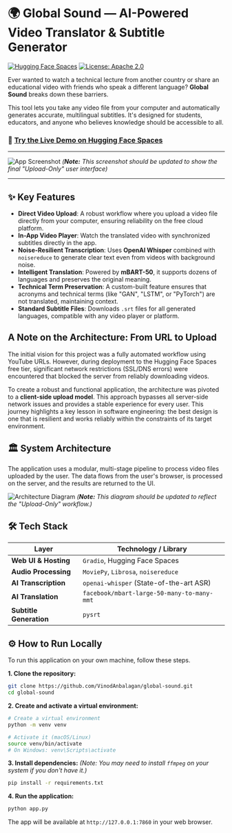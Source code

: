 # 🌍 Global Sound — AI-Powered Video Translator & Subtitle Generator

[![Hugging Face Spaces](https://img.shields.io/badge/🤗%20Hugging%20Face-Live%20Demo-yellow)](https://huggingface.co/spaces/vinod-anbalagan/global-sound)
[![License: Apache 2.0](https://img.shields.io/badge/License-Apache%202.0-blue.svg)](https://opensource.org/licenses/Apache-2.0)

Ever wanted to watch a technical lecture from another country or share an educational video with friends who speak a different language? **Global Sound** breaks down these barriers.

This tool lets you take any video file from your computer and automatically generates accurate, multilingual subtitles. It's designed for students, educators, and anyone who believes knowledge should be accessible to all.

### 🎯 **[Try the Live Demo on Hugging Face Spaces](https://huggingface.co/spaces/vinod-anbalagan/global-sound)**

---

![App Screenshot](https://raw.githubusercontent.com/VinodAnbalagan/global-sound/main/assets/app_screenshot.png)
*(**Note:** This screenshot should be updated to show the final "Upload-Only" user interface)*

---

## ✨ Key Features

-   **Direct Video Upload**: A robust workflow where you upload a video file directly from your computer, ensuring reliability on the free cloud platform.
-   **In-App Video Player**: Watch the translated video with synchronized subtitles directly in the app.
-   **Noise-Resilient Transcription**: Uses **OpenAI Whisper** combined with `noisereduce` to generate clear text even from videos with background noise.
-   **Intelligent Translation**: Powered by **mBART-50**, it supports dozens of languages and preserves the original meaning.
-   **Technical Term Preservation**: A custom-built feature ensures that acronyms and technical terms (like "GAN", "LSTM", or "PyTorch") are not translated, maintaining context.
-   **Standard Subtitle Files**: Downloads `.srt` files for all generated languages, compatible with any video player or platform.

## A Note on the Architecture: From URL to Upload

The initial vision for this project was a fully automated workflow using YouTube URLs. However, during deployment to the Hugging Face Spaces free tier, significant network restrictions (SSL/DNS errors) were encountered that blocked the server from reliably downloading videos.

To create a robust and functional application, the architecture was pivoted to a **client-side upload model**. This approach bypasses all server-side network issues and provides a stable experience for every user. This journey highlights a key lesson in software engineering: the best design is one that is resilient and works reliably within the constraints of its target environment.

## 🏛️ System Architecture

The application uses a modular, multi-stage pipeline to process video files uploaded by the user. The data flows from the user's browser, is processed on the server, and the results are returned to the UI.

![Architecture Diagram](https://raw.githubusercontent.com/VinodAnbalagan/global-sound/main/assets/architecture_diagram.png)
*(**Note:** This diagram should be updated to reflect the "Upload-Only" workflow.)*

## 🛠️ Tech Stack

| Layer                 | Technology / Library                                 |
| --------------------- | ---------------------------------------------------- |
| **Web UI & Hosting**      | `Gradio`, Hugging Face Spaces                        |
| **Audio Processing**    | `MoviePy`, `Librosa`, `noisereduce`                  |
| **AI Transcription**    | `openai-whisper` (State-of-the-art ASR)              |
| **AI Translation**      | `facebook/mbart-large-50-many-to-many-mmt`           |
| **Subtitle Generation** | `pysrt`                                              |

## ⚙️ How to Run Locally

To run this application on your own machine, follow these steps.

**1. Clone the repository:**
```bash
git clone https://github.com/VinodAnbalagan/global-sound.git
cd global-sound

```

**2. Create and activate a virtual environment:**

```bash
# Create a virtual environment
python -m venv venv

# Activate it (macOS/Linux)
source venv/bin/activate
# On Windows: venv\Scripts\activate
```

**3. Install dependencies:**
_(Note: You may need to install `ffmpeg` on your system if you don't have it.)_

```bash
pip install -r requirements.txt
```

**4. Run the application:**

```bash
python app.py
```

The app will be available at `http://127.0.0.1:7860` in your web browser.

```



